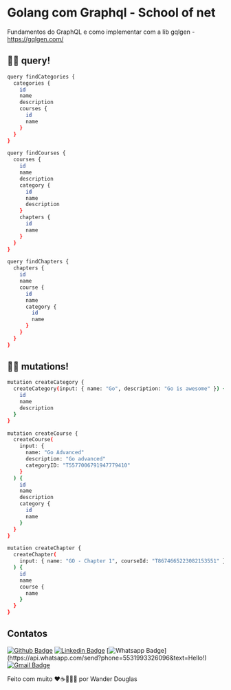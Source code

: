 # Golang com Graphql - School of net

Fundamentos do GraphQL e como implementar com a lib gqlgen - https://gqlgen.com/


## 🧑‍💻 query!

```sh
query findCategories {
  categories {
    id
    name
    description
    courses {
      id
      name
    }
  }
}

query findCourses {
  courses {
    id
    name
    description
    category {
      id
      name
      description
    }
    chapters {
      id
      name
    }
  }
}

query findChapters {
  chapters {
    id
    name
    course {
      id
      name
      category {
        id
        name
      }
    }
  }
}
```

## 🧑‍💻 mutations!
```sh
mutation createCategory {
  createCategory(input: { name: "Go", description: "Go is awesome" }) {
    id
    name
    description
  }
}

mutation createCourse {
  createCourse(
    input: {
      name: "Go Advanced"
      description: "Go advanced"
      categoryID: "T5577006791947779410"
    }
  ) {
    id
    name
    description
    category {
      id
      name
    }
  }
}

mutation createChapter {
  createChapter(
    input: { name: "GO - Chapter 1", courseId: "T8674665223082153551" }
  ) {
    id
    name
    course {
      name
    }
  }
}
```
## Contatos

[![Github Badge](https://img.shields.io/badge/-Github-000?style=flat-square&logo=Github&logoColor=white&link=https://github.com/wander4747)](https://github.com/wander4747)
[![Linkedin Badge](https://img.shields.io/badge/-LinkedIn-blue?style=flat-square&logo=Linkedin&logoColor=white&link=https://www.linkedin.com/in/wander-douglas/)](https://www.linkedin.com/in/wander-douglas/)
[![Whatsapp Badge](https://img.shields.io/badge/-Whatsapp-4CA143?style=flat-square&labelColor=4CA143&logo=whatsapp&logoColor=white&link=https://api.whatsapp.com/send?phone=5531993326096&text=Hello!)](https://api.whatsapp.com/send?phone=5531993326096&text=Hello!)
[![Gmail Badge](https://img.shields.io/badge/-Gmail-c14438?style=flat-square&logo=Gmail&logoColor=white&link=mailto:wander.douglas14@gmail.com)](mailto:wander.douglas14@gmail.com)

Feito com muito ❤️☕👨🏻‍💻 por Wander Douglas